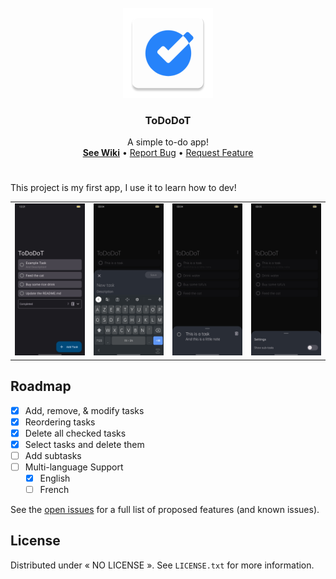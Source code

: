 <!-- PROJECT LOGO -->

<br />
<div align="center">
  <a href="https://github.com/EliotAku/ToDoDoT">
    <img src="https://github.com/EliotAku/ToDoDoT/blob/master/app/src/main/res/mipmap-xxhdpi/ic_launcher.png" alt="Logo">
  </a>
  <h3 align="center">ToDoDoT</h3>
  <p align="center">
    A simple to-do app!
    <br />
    <a href="https://github.com/EliotAku/ToDoDoT"><strong>See Wiki</strong></a>
    •
    <a href="https://github.com/EliotAku/ToDoDoT/issues">Report Bug</a>
    •
    <a href="https://github.com/EliotAku/ToDoDoT/issues">Request Feature</a>
  </p>
</div>

<!-- ABOUT THE PROJECT -->
#

This project is my first app, I use it to learn how to dev!

| | | | |
|:-------------------------:|:-------------------------:|:-------------------------:|:-------------------------:|
![Home Screen][img-home] | ![Add Sheet][img-add] | ![Opened Task Sheet][img-opened] | ![Settings Screen][img-settings]



<!-- ROADMAP -->
## Roadmap

- [x] Add, remove, & modify tasks
- [x] Reordering tasks
- [x] Delete all checked tasks
- [x] Select tasks and delete them
- [ ] Add subtasks
- [ ] Multi-language Support
    - [x] English
    - [ ] French

See the [open issues](https://github.com/othneildrew/Best-README-Template/issues) for a full list of proposed features (and known issues).



<!-- LICENSE -->
## License

Distributed under « NO LICENSE ». See `LICENSE.txt` for more information.

<!-- <p align="right">(<a href="#top">back to top</a>)</p> -->



<!-- CONTACT -->
<!--
## Contact

Me - [@YashuKoh](https://twitter.com/YashuKoh)

Project Link: [https://github.com/EliotAku/ToDoDot](https://github.com/EliotAku/ToDoDoT)

<p align="right">(<a href="#top">back to top</a>)</p>
-->



<!-- ACKNOWLEDGMENTS -->
<!--
## Some Projects I Like

Use this space to list resources you find helpful and would like to give credit to. I've included a few of my favorites to kick things off!

* [Choose an Open Source License](https://choosealicense.com)
* [GitHub Emoji Cheat Sheet](https://www.webpagefx.com/tools/emoji-cheat-sheet)
* [Img Shields](https://shields.io)
* [GitHub Pages](https://pages.github.com)

<p align="right">(<a href="#README.md">back to top</a>)</p>
-->



<!-- MARKDOWN LINKS & IMAGES -->
<!-- https://www.markdownguide.org/basic-syntax/#reference-style-links -->
[product-screenshot]: screenshots/img_main.jpg
[img-home]: screenshots/img_main.jpg
[img-add]: screenshots/Screenshot_2022-05-19-03-04-06-30_90b82d52328ab66f57d73c7d4deef801.jpg
[img-opened]: screenshots/Screenshot_2022-05-19-03-04-46-93_90b82d52328ab66f57d73c7d4deef801.jpg
[img-settings]: screenshots/Screenshot_2022-05-19-03-05-02-09_90b82d52328ab66f57d73c7d4deef801.jpg

